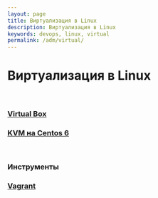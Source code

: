 ```yaml
---
layout: page
title: Виртуализация в Linux
description: Виртуализация в Linux
keywords: devops, linux, virtual
permalink: /adm/virtual/
---
```


# Виртуализация в Linux

<br/>

### [Virtual Box](/adm/virtual/virtualbox/)

### [KVM на Centos 6](/adm/virtual/kvm/)

<br/>

### Инструменты

### [Vagrant](/adm/virtual/vagrant/)

